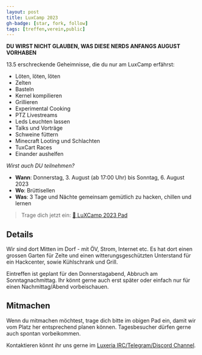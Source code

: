 ```yaml
---
layout: post
title: LuxCamp 2023
gh-badge: [star, fork, follow]
tags: [treffen,verein,public]
---
```


**DU WIRST NICHT GLAUBEN, WAS DIESE NERDS ANFANGS AUGUST VORHABEN**

13.5 erschreckende Geheimnisse, die du nur am LuxCamp erfährst:

- Löten, löten, löten
- Zelten
- Basteln
- Kernel kompilieren
- Grillieren
- Experimental Cooking
- PTZ Livestreams
- Leds Leuchten lassen
- Talks und Vorträge
- Schweine füttern
- Minecraft Looting und Schlachten
- TuxCart Races
- Einander aushelfen

_Wirst auch DU teilnehmen?_

 - **Wann**: Donnerstag, 3. August (ab 17:00 Uhr) bis Sonntag, 6. August 2023
 - **Wo**: Brüttisellen
 - **Was**: 3 Tage und Nächte gemeinsam gemütlich zu hacken, chillen und lernen

> Trage dich jetzt ein: [📝 LuXCamp 2023 Pad](https://md.coredump.ch/ihbE0tFARv65ExTaOtsutw?both#)

## Details

Wir sind dort Mitten im Dorf - mit ÖV, Strom, Internet etc. Es hat dort einen
grossen Garten für Zelte und einen witterungsgeschützten Unterstand für ein
Hackcenter, sowie Kühlschrank und Grill.

Eintreffen ist geplant für den Donnerstagabend, Abbruch am Sonntagnachmittag.
Ihr könnt gerne auch erst später oder einfach nur für einen
Nachmittag/Abend vorbeischauen.

## Mitmachen

Wenn du mitmachen möchtest, trage dich bitte im obigen Pad ein, damit wir vom Platz her entsprechend planen können.
Tagesbesucher dürfen gerne auch spontan vorbeikommen.

Kontaktieren könnt ihr uns gerne im [Luxeria IRC/Telegram/Discord Channel](https://luxeria.ch/kontakt/).

